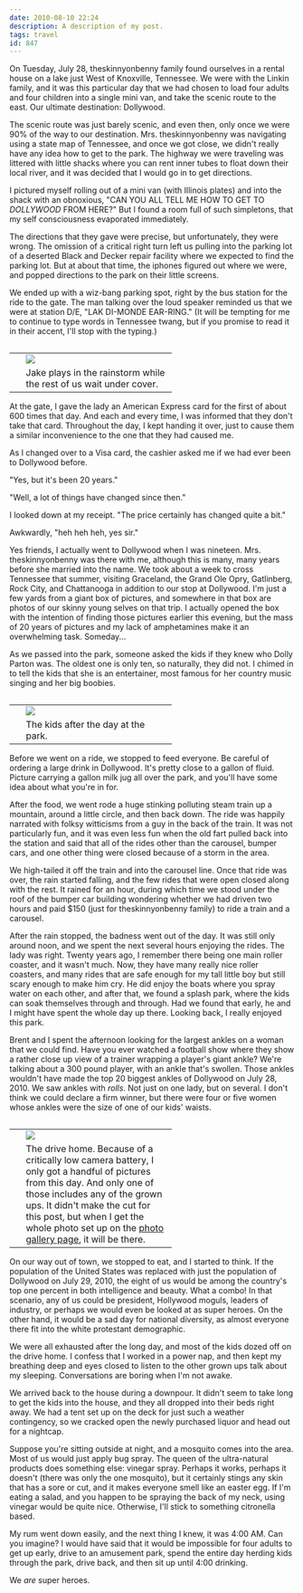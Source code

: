 ```yaml
---
date: 2010-08-10 22:24
description: A description of my post.
tags: travel
id: 847
---
```

On Tuesday, July 28, theskinnyonbenny family found ourselves in a rental house on a lake just West of Knoxville, Tennessee.  We were with the Linkin family, and it was this particular day that we had chosen to load four adults and four children into a single mini van, and take the scenic route to the east.  Our ultimate destination:  Dollywood.

The scenic route was just barely scenic, and even then, only once we were 90% of the way to our destination.  Mrs. theskinnyonbenny was navigating using a state map of Tennessee, and once we got close, we didn't really have any idea how to get to the park.  The highway we were traveling was littered with little shacks where you can rent inner tubes to float down their local river, and it was decided that I would go in to get directions.
<!--more-->
I pictured myself rolling out of a mini van (with Illinois plates) and into the shack with an obnoxious, "CAN YOU ALL TELL ME HOW TO GET TO <I>DOLLYWOOD</I> FROM HERE?"  But I found a room full of such simpletons, that my self consciousness evaporated immediately.

The directions that they gave were precise, but unfortunately, they were wrong.  The omission of a critical right turn left us pulling into the parking lot of a deserted Black and Decker repair facility where we expected to find the parking lot.  But at about that time, the iphones figured out where we were, and popped directions to the park on their little screens.

We ended up with a wiz-bang parking spot, right by the bus station for the ride to the gate.  The man talking over the loud speaker reminded us that we were at station D/E, "LAK DI-MONDE EAR-RING."  (It will be tempting for me to continue to type words in Tennessee twang, but if you promise to read it in their accent, I'll stop with the typing.)

<table cellpadding="2" align="right"><tr><td width="5" rowspan="2"><spacer type="block" width="5" height="1"></td><td width="250" ><img src="/img/dollywoodrain.jpg"></td></tr><tr><td class="caption" width="250">Jake plays in the rainstorm while the rest of us wait under cover.</td></tr></table>

At the gate, I gave the lady an American Express card for the first of about 600 times that day.  And each and every time, I was informed that they don't take that card.  Throughout the day, I kept handing it over, just to cause them a similar inconvenience to the one that they had caused me.

As I changed over to a Visa card, the cashier asked me if we had ever been to Dollywood before.  

"Yes, but it's been 20 years."

"Well, a lot of things have changed since then."

I looked down at my receipt.  "The price certainly has changed quite a bit."

Awkwardly, "heh heh heh, yes sir."

Yes friends, I actually went to Dollywood when I was nineteen.  Mrs. theskinnyonbenny was there with me, although this is many, many years before she married into the name.  We took about a week to cross Tennessee that summer, visiting Graceland, the Grand Ole Opry, Gatlinberg, Rock City, and Chattanooga in addition to our stop at Dollywood.  I'm just a few yards from a giant box of pictures, and somewhere in that box are photos of our skinny young selves on that trip.  I actually opened the box with the intention of finding those pictures earlier this evening, but the mass of 20 years of pictures and my lack of amphetamines make it an overwhelming task.  Someday...

As we passed into the park, someone asked the kids if they knew who Dolly Parton was.  The oldest one is only ten, so naturally, they did not.  I chimed in to tell the kids that she is an entertainer, most famous for her country music singing and her big boobies.

<table cellpadding="2" align="right"><tr><td width="5" rowspan="2"><spacer type="block" width="5" height="1"></td><td width="250" ><img src="/img/dollywoodkids2.jpg"></td></tr><tr><td class="caption" width="250">The kids after the day at the park.</td></tr></table>

Before we went on a ride, we stopped to feed everyone.  Be careful of ordering a large drink in Dollywood.  It's pretty close to a gallon of fluid.  Picture carrying a gallon milk jug all over the park, and you'll have some idea about what you're in for.

After the food, we went rode a huge stinking polluting steam train up a mountain, around a little circle, and then back down.  The ride was happily narrated with folksy witticisms from a guy in the back of the train.  It was not particularly fun, and it was even less fun when the old fart pulled back into the station and said that all of the rides other than the carousel, bumper cars, and one other thing were closed because of a storm in the area.

We high-tailed it off the train and into the carousel line.  Once that ride was over, the rain started falling, and the few rides that were open closed along with the rest.  It rained for an hour, during which time we stood under the roof of the bumper car building wondering whether we had driven two hours and paid $150 (just for theskinnyonbenny family) to ride a train and a carousel.

After the rain stopped, the badness went out of the day.  It was still only around noon, and we spent the next several hours enjoying the rides.  The lady was right.  Twenty years ago, I remember there being one main roller coaster, and it wasn't much.  Now, they have many really nice roller coasters, and many rides that are safe enough for my tall little boy but still scary enough to make him cry.  He did enjoy the boats where you spray water on each other, and after that, we found a splash park, where the kids can soak themselves through and through.  Had we found that early, he and I might have spent the whole day up there.  Looking back, I really enjoyed this park.

Brent and I spent the afternoon looking for the largest ankles on a woman that we could find.  Have you ever watched a football show where they show a rather close up view of a trainer wrapping a player's giant ankle?  We're talking about a 300 pound player, with an ankle that's swollen.  Those ankles wouldn't have made the top 20 biggest ankles of Dollywood on July 28, 2010.  We saw ankles with <i>rolls</i>.  Not just on one lady, but on several.  I don't think we could declare a firm winner, but there were four or five women whose ankles were the size of one of our kids' waists.

<table cellpadding="2" align="right"><tr><td width="5" rowspan="2"><spacer type="block" width="5" height="1"></td><td width="250" ><img src="/img/dollywoodkids3.jpg"></td></tr><tr><td class="caption" width="250">The drive home.  Because of a critically low camera battery, I only got a handful of pictures from this day.  And only one of those includes any of the grown ups.  It didn't make the cut for this post, but when I get the whole photo set up on the <a href="/pgHome.php" target="_blank">photo gallery page</a>, it will be there.</td></tr></table>
  
On our way out of town, we stopped to eat, and I started to think.  If the population of the United States was replaced with just the population of Dollywood on July 29, 2010, the eight of us would be among the country's top one percent in both intelligence and beauty.  What a combo!  In that scenario, any of us could be president, Hollywood moguls, leaders of industry, or perhaps we would even be looked at as super heroes.  On the other hand, it would be a sad day for national diversity, as almost everyone there fit into the white protestant demographic.

We were all exhausted after the long day, and most of the kids dozed off on the drive home.  I confess that I worked in a power nap, and then kept my breathing deep and eyes closed to listen to the other grown ups talk about my sleeping.  Conversations are boring when I'm not awake.

We arrived back to the house during a downpour.  It didn't seem to take long to get the kids into the house, and they all dropped into their beds right away.  We had a tent set up on the deck for just such a weather contingency, so we cracked open the newly purchased liquor and head out for a nightcap.

Suppose you're sitting outside at night, and a mosquito comes into the area.  Most of us would just apply bug spray.  The queen of the ultra-natural products does something else:  vinegar spray.  Perhaps it works, perhaps it doesn't (there was only the one mosquito), but it certainly stings any skin that has a sore or cut, and it makes everyone smell like an easter egg.  If I'm eating a salad, and you happen to be spraying the back of my neck, using vinegar would be quite nice.  Otherwise, I'll stick to something citronella based.

My rum went down easily, and the next thing I knew, it was 4:00 AM.  Can you imagine?  I would have said that it would be impossible for four adults to get up early, drive to an amusement park, spend the entire day herding kids through the park, drive back, and then sit up until 4:00 drinking.

We <i>are</i> super heroes.  